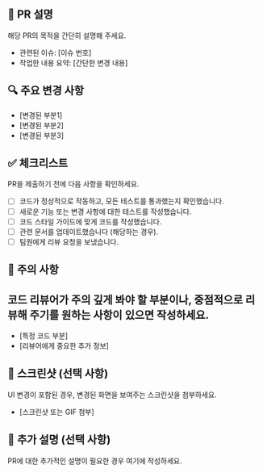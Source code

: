 ## 📌 PR 설명

해당 PR의 목적을 간단히 설명해 주세요.

- 관련된 이슈: [이슈 번호]
- 작업한 내용 요약: [간단한 변경 내용]

## 🔍 주요 변경 사항

- [변경된 부분1]
- [변경된 부분2]
- [변경된 부분3]

## ✅ 체크리스트

PR을 제출하기 전에 다음 사항을 확인하세요.

- [ ] 코드가 정상적으로 작동하고, 모든 테스트를 통과했는지 확인했습니다.
- [ ] 새로운 기능 또는 변경 사항에 대한 테스트를 작성했습니다.
- [ ] 코드 스타일 가이드에 맞게 코드를 작성했습니다.
- [ ] 관련 문서를 업데이트했습니다 (해당하는 경우).
- [ ] 팀원에게 리뷰 요청을 보냈습니다.

## 🚨 주의 사항
## 코드 리뷰어가 주의 깊게 봐야 할 부분이나, 중점적으로 리뷰해 주기를 원하는 사항이 있으면 작성하세요.

- [특정 코드 부분]
- [리뷰어에게 중요한 추가 정보]

## 📸 스크린샷 (선택 사항)

UI 변경이 포함된 경우, 변경된 화면을 보여주는 스크린샷을 첨부하세요.

- [스크린샷 또는 GIF 첨부]

## 📝 추가 설명 (선택 사항)

PR에 대한 추가적인 설명이 필요한 경우 여기에 작성하세요.
